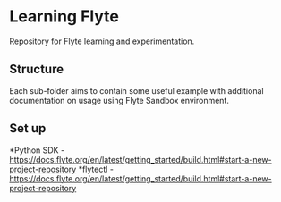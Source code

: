 # Learning Flyte
Repository for Flyte learning and experimentation.

## Structure
Each sub-folder aims to contain some useful example with additional documentation on usage using Flyte Sandbox environment.

## Set up
*Python SDK - https://docs.flyte.org/en/latest/getting_started/build.html#start-a-new-project-repository
*flytectl - https://docs.flyte.org/en/latest/getting_started/build.html#start-a-new-project-repository
